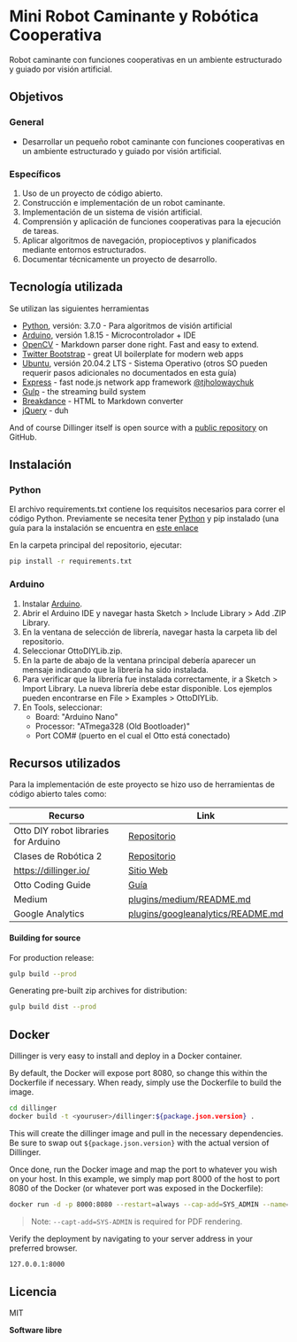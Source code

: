 # Mini Robot Caminante y Robótica Cooperativa
Robot caminante con funciones cooperativas en un ambiente estructurado y guiado por visión artificial.

## Objetivos
### General
* Desarrollar un pequeño robot caminante con funciones cooperativas en un ambiente estructurado y guiado por visión artificial.

### Específicos
1. Uso de un proyecto de código abierto.
2. Construcción e impIementación de un robot caminante.
3. Implementación de un sistema de visión artificial.
4. Comprensión y aplicación de funciones cooperativas para la ejecución de tareas.
5. Aplicar algoritmos de navegación, propioceptivos y planificados mediante entornos
estructurados.
6. Documentar técnicamente un proyecto de desarrollo.

## Tecnología utilizada

Se utilizan las siguientes herramientas

- [Python], versión: 3.7.0 - Para algoritmos de visión artificial
- [Arduino], versión 1.8.15 - Microcontrolador + IDE
- [OpenCV] - Markdown parser done right. Fast and easy to extend.
- [Twitter Bootstrap] - great UI boilerplate for modern web apps
- [Ubuntu], versión 20.04.2 LTS - Sistema Operativo (otros SO pueden requerir pasos adicionales no documentados en esta guía)
- [Express] - fast node.js network app framework [@tjholowaychuk]
- [Gulp] - the streaming build system
- [Breakdance](https://breakdance.github.io/breakdance/) - HTML
to Markdown converter
- [jQuery] - duh

And of course Dillinger itself is open source with a [public repository][dill]
 on GitHub.

## Instalación

### Python
El archivo requirements.txt contiene los requisitos necesarios para correr el código Python. Previamente se necesita tener [Python](https://www.python.org/downloads/) y pip instalado (una guía para la instalación se encuentra en [este enlace](https://pip.pypa.io/en/stable/installation/)

En la carpeta principal del repositorio, ejecutar:

```sh
pip install -r requirements.txt
```

### Arduino
1. Instalar [Arduino](arduino.cc/en/software).
2. Abrir el Arduino IDE y navegar hasta Sketch > Include Library > Add .ZIP Library.
3. En la ventana de selección de librería, navegar hasta la carpeta lib del repositorio.
4. Seleccionar OttoDIYLib.zip.
5. En la parte de abajo de la ventana principal debería aparecer un mensaje indicando que la librería ha sido instalada.
6. Para verificar que la librería fue instalada correctamente, ir a Sketch > Import Library. La nueva librería debe estar disponible. Los ejemplos pueden encontrarse en File > Examples > OttoDIYLib.
7. En Tools, seleccionar:
   * Board: "Arduino Nano"
   * Processor: "ATmega328 (Old Bootloader)"
   * Port COM# (puerto en el cual el Otto está conectado)

## Recursos utilizados
Para la implementación de este proyecto se hizo uso de herramientas de código abierto tales como:

| Recurso | Link |
| ------ | ------ |
| Otto DIY robot libraries for Arduino | [Repositorio][OttoDIY] |
| Clases de Robótica 2 | [Repositorio][Clases] |
| https://dillinger.io/ | [Sitio Web][Dillinger] |
| Otto Coding Guide | [Guía][OCG] |
| Medium | [plugins/medium/README.md][PlMe] |
| Google Analytics | [plugins/googleanalytics/README.md][PlGa] |

#### Building for source

For production release:

```sh
gulp build --prod
```

Generating pre-built zip archives for distribution:

```sh
gulp build dist --prod
```

## Docker

Dillinger is very easy to install and deploy in a Docker container.

By default, the Docker will expose port 8080, so change this within the
Dockerfile if necessary. When ready, simply use the Dockerfile to
build the image.

```sh
cd dillinger
docker build -t <youruser>/dillinger:${package.json.version} .
```

This will create the dillinger image and pull in the necessary dependencies.
Be sure to swap out `${package.json.version}` with the actual
version of Dillinger.

Once done, run the Docker image and map the port to whatever you wish on
your host. In this example, we simply map port 8000 of the host to
port 8080 of the Docker (or whatever port was exposed in the Dockerfile):

```sh
docker run -d -p 8000:8080 --restart=always --cap-add=SYS_ADMIN --name=dillinger <youruser>/dillinger:${package.json.version}
```

> Note: `--capt-add=SYS-ADMIN` is required for PDF rendering.

Verify the deployment by navigating to your server address in
your preferred browser.

```sh
127.0.0.1:8000
```

## Licencia

MIT

**Software libre**

[//]: # (Links de referencia. http://stackoverflow.com/questions/4823468/store-comments-in-markdown-syntax)

   [dill]: <https://github.com/joemccann/dillinger>
   [git-repo-url]: <https://github.com/joemccann/dillinger.git>
   [john gruber]: <http://daringfireball.net>
   [df1]: <http://daringfireball.net/projects/markdown/>
   [OpenCV]: <https://opencv.org/>
   [Arduino]: <https://www.arduino.cc/>
   [Ubuntu]: <https://ubuntu.com/>
   [Twitter Bootstrap]: <http://twitter.github.com/bootstrap/>
   [jQuery]: <http://jquery.com>
   [@tjholowaychuk]: <http://twitter.com/tjholowaychuk>
   [express]: <http://expressjs.com>
   [Python]: <https://www.python.org/>
   [Gulp]: <http://gulpjs.com>

   [OttoDIY]: <https://github.com/OttoDIY/OttoDIYLib>
   [Clases]: <https://github.com/RonyBenitez/Clases-Robotica>
   [Dillinger]: <https://dillinger.io/>
   [OCG]: <https://wikifactory.com/+OttoDIY/otto-diy/v/746ad7d/file/Instruction%20manual/OttoDIY_codingguide_V9.pdf>
   [PlMe]: <https://github.com/joemccann/dillinger/tree/master/plugins/medium/README.md>
   [PlGa]: <https://github.com/RahulHP/dillinger/blob/master/plugins/googleanalytics/README.md>
